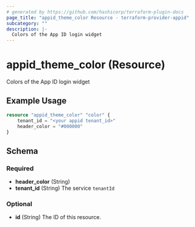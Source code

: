 ```yaml
---
# generated by https://github.com/hashicorp/terraform-plugin-docs
page_title: "appid_theme_color Resource - terraform-provider-appid"
subcategory: ""
description: |-
  Colors of the App ID login widget
---
```


# appid_theme_color (Resource)

Colors of the App ID login widget

## Example Usage

```terraform
resource "appid_theme_color" "color" {
    tenant_id = "<your appid tenant_id>"
    header_color = "#000000"
}
```

<!-- schema generated by tfplugindocs -->
## Schema

### Required

- **header_color** (String)
- **tenant_id** (String) The service `tenantId`

### Optional

- **id** (String) The ID of this resource.


